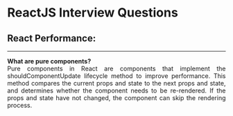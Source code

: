 # ReactJS Interview Questions

<div style="text-align: justify">

## React Performance:

---

**What are pure components?**  
Pure components in React are components that implement the shouldComponentUpdate lifecycle method to improve
performance. This method compares the current props and state to the next props and state, and determines whether
the component needs to be re-rendered. If the props and state have not changed, the component can skip the rendering
process.
</div>
